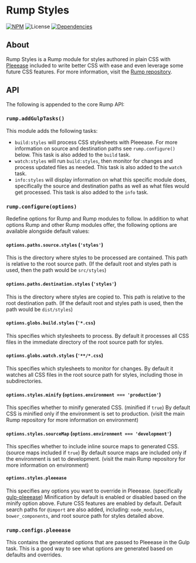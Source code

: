 # Rump Styles
[![NPM](http://img.shields.io/npm/v/rump-styles.svg?style=flat-square)](https://www.npmjs.org/package/rump-styles)
![License](http://img.shields.io/npm/l/rump-styles.svg?style=flat-square)
[![Dependencies](http://img.shields.io/david/rumps/rump-styles.svg?style=flat-square)](https://david-dm.org/rumps/rump-styles)


## About
Rump Styles is a Rump module for styles authored in plain CSS with
[Pleeease](http://pleeease.io/) included to write better CSS with ease and even
leverage some future CSS features. For more information, visit the
[Rump repository](https://github.com/rumps/rump).


## API
The following is appended to the core Rump API:

### `rump.addGulpTasks()`
This module adds the following tasks:

- `build:styles` will process CSS stylesheets with Pleeease. For more
information on source and destination paths see `rump.configure()` below. This
task is also added to the `build` task.
- `watch:styles` will run `build:styles`, then monitor for changes and process
updated files as needed. This task is also added to the `watch` task.
- `info:styles` will display information on what this specific module does,
specifically the source and destination paths as well as what files would get
processed. This task is also added to the `info` task.

### `rump.configure(options)`
Redefine options for Rump and Rump modules to follow. In addition to what
options Rump and other Rump modules offer, the following options are
available alongside default values:

#### `options.paths.source.styles` (`'styles'`)
This is the directory where styles to be processed are contained. This path is
relative to the root source path. (If the default root and styles path is used,
then the path would be `src/styles`)

#### `options.paths.destination.styles` (`'styles'`)
This is the directory where styles are copied to. This path is relative to the
root destination path. (If the default root and styles path is used, then the
path would be `dist/styles`)

#### `options.globs.build.styles` (`'*.css`)
This specifies which stylesheets to process. By default it processes all CSS
files in the immediate directory of the root source path for styles.

#### `options.globs.watch.styles` (`'**/*.css`)
This specifies which stylesheets to monitor for changes. By default it watches
all CSS files in the root source path for styles, including those in
subdirectories.

#### `options.styles.minify` (`options.environment === 'production'`)
This specifies whether to minify generated CSS. (minified if `true`) By default
CSS is minified only if the environment is set to production. (visit the main
Rump repository for more information on environment)

#### `options.styles.sourceMap` (`options.environment === 'development'`)
This specifies whether to include inline source maps to generated CSS. (source
maps included if `true`) By default source maps are included only if the
environment is set to development. (visit the main Rump repository for more
information on environment)

#### `options.styles.pleeease`
This specifies any options you want to override in Pleeease. (specifically
[gulp-pleeease](https://github.com/danielhusar/gulp-pleeease)) Minification by
default is enabled or disabled based on the minify option above. Future CSS
features are enabled by default. Default search paths for `@import` are also
added, including: `node_modules`, `bower_components`, and root source path for
styles detailed above.

### `rump.configs.pleeease`
This contains the generated options that are passed to Pleeease in the Gulp
task. This is a good way to see what options are generated based on defaults
and overrides.
